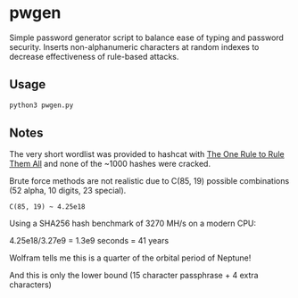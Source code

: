 # pwgen

Simple password generator script to balance ease of typing and password security.
Inserts non-alphanumeric characters at random indexes to decrease effectiveness of rule-based attacks.

## Usage

```py
python3 pwgen.py
```

## Notes

The very short wordlist was provided to hashcat with [The One Rule to Rule Them All](https://github.com/NotSoSecure/password_cracking_rules) and none of the ~1000 hashes were cracked.

Brute force methods are not realistic due to C(85, 19) possible combinations (52 alpha, 10 digits, 23 special).

`C(85, 19) ~ 4.25e18`

Using a SHA256 hash benchmark of 3270 MH/s on a modern CPU:

4.25e18/3.27e9 = 1.3e9 seconds = 41 years

Wolfram tells me this is a quarter of the orbital period of Neptune!

And this is only the lower bound (15 character passphrase + 4 extra characters)
